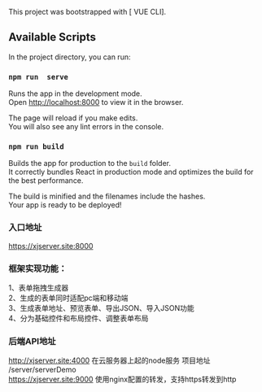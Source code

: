 This project was bootstrapped with [ VUE CLI].

## Available Scripts

In the project directory, you can run:

### `npm run  serve`

Runs the app in the development mode.<br />
Open [http://localhost:8000](http://localhost:8000) to view it in the browser.

The page will reload if you make edits.<br />
You will also see any lint errors in the console.

### `npm run build`

Builds the app for production to the `build` folder.<br />
It correctly bundles React in production mode and optimizes the build for the best performance.

The build is minified and the filenames include the hashes.<br />
Your app is ready to be deployed!


### 入口地址
https://xjserver.site:8000


### 框架实现功能：
1、表单拖拽生成器<br/>
2、生成的表单同时适配pc端和移动端<br/>
3、生成表单地址、预览表单、导出JSON、导入JSON功能<br/>
4、分为基础控件和布局控件、调整表单布局

### 后端API地址
http://xjserver.site:4000  在云服务器上起的node服务 项目地址 /server/serverDemo<br/>
https://xjserver.site:9000  使用nginx配置的转发，支持https转发到http






